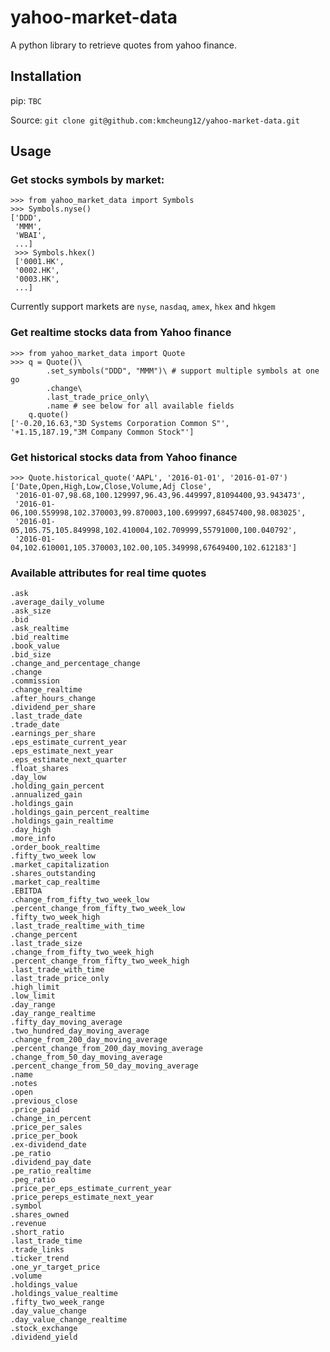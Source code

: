 # yahoo-market-data
A python library to retrieve quotes from yahoo finance.

## Installation
pip: `TBC`

Source: `git clone git@github.com:kmcheung12/yahoo-market-data.git`

## Usage
### Get stocks symbols by market:
```
>>> from yahoo_market_data import Symbols
>>> Symbols.nyse()
['DDD',
 'MMM',
 'WBAI',
 ...]
 >>> Symbols.hkex()
 ['0001.HK',
 '0002.HK',
 '0003.HK',
 ...]
```
Currently support markets are `nyse`, `nasdaq`, `amex`, `hkex` and `hkgem`

### Get realtime stocks data from Yahoo finance
```
>>> from yahoo_market_data import Quote
>>> q = Quote()\
        .set_symbols("DDD", "MMM")\ # support multiple symbols at one go
        .change\
        .last_trade_price_only\
        .name # see below for all available fields
    q.quote()
['-0.20,16.63,"3D Systems Corporation Common S"',
'+1.15,187.19,"3M Company Common Stock"']
```
### Get historical stocks data from Yahoo finance

```
>>> Quote.historical_quote('AAPL', '2016-01-01', '2016-01-07')
['Date,Open,High,Low,Close,Volume,Adj Close',
 '2016-01-07,98.68,100.129997,96.43,96.449997,81094400,93.943473',
 '2016-01-06,100.559998,102.370003,99.870003,100.699997,68457400,98.083025',
 '2016-01-05,105.75,105.849998,102.410004,102.709999,55791000,100.040792',
 '2016-01-04,102.610001,105.370003,102.00,105.349998,67649400,102.612183']
```

### Available attributes for real time quotes
```
.ask
.average_daily_volume
.ask_size
.bid
.ask_realtime
.bid_realtime
.book_value
.bid_size
.change_and_percentage_change
.change
.commission
.change_realtime
.after_hours_change
.dividend_per_share
.last_trade_date
.trade_date
.earnings_per_share
.eps_estimate_current_year
.eps_estimate_next_year
.eps_estimate_next_quarter
.float_shares
.day_low
.holding_gain_percent
.annualized_gain
.holdings_gain
.holdings_gain_percent_realtime
.holdings_gain_realtime
.day_high
.more_info
.order_book_realtime
.fifty_two_week low
.market_capitalization
.shares_outstanding
.market_cap_realtime
.EBITDA
.change_from_fifty_two_week_low
.percent_change_from_fifty_two_week_low
.fifty_two_week_high
.last_trade_realtime_with_time
.change_percent
.last_trade_size
.change_from_fifty_two_week_high
.percent_change_from_fifty_two_week_high
.last_trade_with_time
.last_trade_price_only
.high_limit
.low_limit
.day_range
.day_range_realtime
.fifty_day_moving_average
.two_hundred_day_moving_average
.change_from_200_day_moving_average
.percent_change_from_200_day_moving_average
.change_from_50_day_moving_average
.percent_change_from_50_day_moving_average
.name
.notes
.open
.previous_close
.price_paid
.change_in_percent
.price_per_sales
.price_per_book
.ex-dividend_date
.pe_ratio
.dividend_pay_date
.pe_ratio_realtime
.peg_ratio
.price_per_eps_estimate_current_year
.price_pereps_estimate_next_year
.symbol
.shares_owned
.revenue
.short_ratio
.last_trade_time
.trade_links
.ticker_trend
.one_yr_target_price
.volume
.holdings_value
.holdings_value_realtime
.fifty_two_week_range
.day_value_change
.day_value_change_realtime
.stock_exchange
.dividend_yield

```
